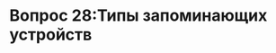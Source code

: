 **Вопрос 28:Типы запоминающих устройств**
==============================================================================

